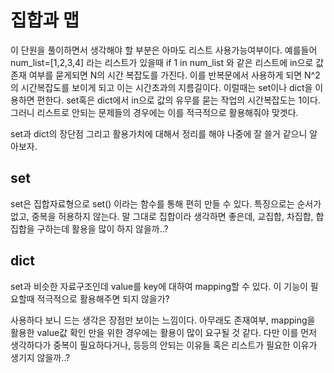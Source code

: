 # 집합과 맵
이 단원을 풀이하면서 생각해야 할 부분은 아마도 리스트 사용가능여부이다. 
예를들어 num_list=[1,2,3,4] 라는 리스트가 있을때 if 1 in num_list 와 같은 리스트에 in으로 값 존재 여부를 묻게되면 N의 시간 복잡도를 가진다. 이를 반복문에서 사용하게 되면 N^2의 시간복잡도를 보이게 되고 이는 시간초과의 지름길이다. 이럴때는 set이나 dict을 이용하면 편한다. set혹은 dict에서 in으로 값의 유무를 묻는 작업의 시간복잡도는 1이다. 그러니 리스트로 안되는 문제들의 경우에는 이를 적극적으로 활용해줘야 맞겟다.

set과 dict의 장단점 그리고 활용가치에 대해서 정리를 해야 나중에 잘 쓸거 같으니 알아보자.

## set
set은 집합자료형으로 set() 이라는 함수를 통해 편히 만들 수 있다. 특징으로는 순서가 없고, 중복을 허용하지 않는다. 말 그대로 집합이라 생각하면 좋은데, 교집합, 차집합, 합집합을 구하는데 활용을 많이 하지 않을까..?
## dict
set과 비슷한 자료구조인데 value를 key에 대하여 mapping할 수 있다. 이 기능이 필요할때 적극적으로 활용해주면 되지 않을가?

사용하다 보니 드는 생각은 장점만 보이는 느낌이다. 아무래도 존재여부, mapping을 활용한 value값 확인 만을 위한 경우에는 활용이 많이 요구될 것 같다. 다만 이를 먼저 생각하다가 중복이 필요하다거나, 등등의 안되는 이유들 혹은 리스트가 필요한 이유가 생기지 않을까..?